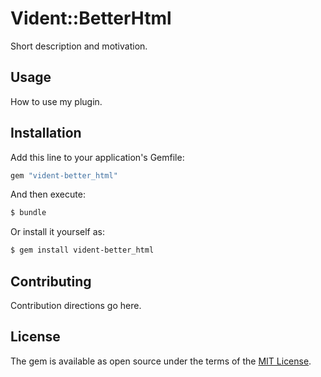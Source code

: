 # Vident::BetterHtml
Short description and motivation.

## Usage
How to use my plugin.

## Installation
Add this line to your application's Gemfile:

```ruby
gem "vident-better_html"
```

And then execute:
```bash
$ bundle
```

Or install it yourself as:
```bash
$ gem install vident-better_html
```

## Contributing
Contribution directions go here.

## License
The gem is available as open source under the terms of the [MIT License](https://opensource.org/licenses/MIT).
